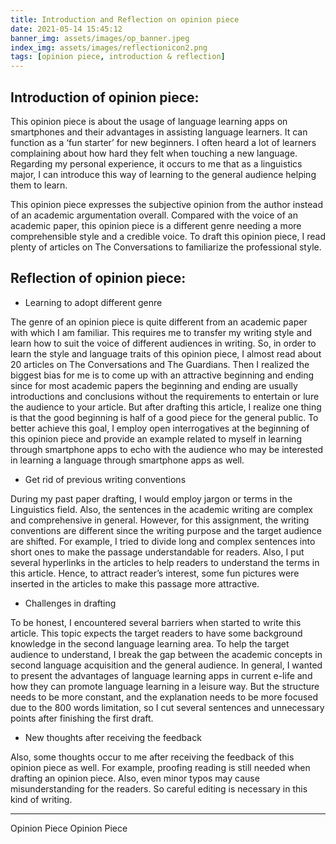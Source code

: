 ```yaml
---
title: Introduction and Reflection on opinion piece
date: 2021-05-14 15:45:12
banner_img: assets/images/op_banner.jpeg
index_img: assets/images/reflectionicon2.png
tags: [opinion piece, introduction & reflection]
---
```

## Introduction of opinion piece:

This opinion piece is about the usage of language learning apps on smartphones and their advantages in assisting language learners. It can function as a ‘fun starter’ for new beginners. I often heard a lot of learners complaining about how hard they felt when touching a new language. Regarding my personal experience, it occurs to me that as a linguistics major, I can introduce this way of learning to the general audience helping them to learn. 

This opinion piece expresses the subjective opinion from the author instead of an academic argumentation overall. Compared with the voice of an academic paper, this opinion piece is a different genre needing a more comprehensible style and a credible voice. To draft this opinion piece, I read plenty of articles on The Conversations to familiarize the professional style. 

<!-- <a href="/2021/05/15/opinion-piece/" style="background: #E74C3C;border-radius: 2em;color: #fff;font-size: 13px;padding: .5em 1em;border: 0;margin-left: .75em;text-decoration: none;transition: all 0.2s ease-in-out 0s;" >Link to article<a/> -->

## Reflection of opinion piece:

- Learning to adopt different genre

The genre of an opinion piece is quite different from an academic paper with which I am familiar. This requires me to transfer my writing style and learn how to suit the voice of different audiences in writing. So, in order to learn the style and language traits of this opinion piece, I almost read about 20 articles on The Conversations and The Guardians. Then I realized the biggest bias for me is to come up with an attractive beginning and ending since for most academic papers the beginning and ending are usually introductions and conclusions without the requirements to entertain or lure the audience to your article. But after drafting this article, I realize one thing is that the good beginning is half of a good piece for the general public. To better achieve this goal, I employ open interrogatives at the beginning of this opinion piece and provide an example related to myself in learning through smartphone apps to echo with the audience who may be interested in learning a language through smartphone apps as well.

- Get rid of previous writing conventions

During my past paper drafting, I would employ jargon or terms in the Linguistics field. Also, the sentences in the academic writing are complex and comprehensive in general. However, for this assignment, the writing conventions are different since the writing purpose and the target audience are shifted. For example, I tried to divide long and complex sentences into short ones to make the passage understandable for readers. Also, I put several hyperlinks in the articles to help readers to understand the terms in this article. Hence, to attract reader’s interest, some fun pictures were inserted in the articles to make this passage more attractive.

- Challenges in drafting

To be honest, I encountered several barriers when started to write this article. This topic expects the target readers to have some background knowledge in the second language learning area. To help the target audience to understand, I break the gap between the academic concepts in second language acquisition and the general audience. In general, I wanted to present the advantages of language learning apps in current e-life and how they can promote language learning in a leisure way. But the structure needs to be more constant, and the explanation needs to be more focused due to the 800 words limitation, so I cut several sentences and unnecessary points after finishing the first draft.

- New thoughts after receiving the feedback

Also, some thoughts occur to me after receiving the feedback of this opinion piece as well. For example, proofing reading is still needed when drafting an opinion piece. Also, even minor typos may cause misunderstanding for the readers. So careful editing is necessary in this kind of writing.

---

<div class="post-prevnext">
    <article class="post-prev col-6">
    </article>
    <article class="post-next col-6">
        <a href="/2021/05/15/opinion-piece/" style="text-decoration: none;">
            <span class="hidden-mobile">Opinion Piece</span>
            <span class="visible-mobile">Opinion Piece</span>
            <i class="iconfont icon-arrowright"></i>
        </a>
    </article>
</div>

